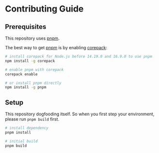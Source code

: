 # Contributing Guide

## Prerequisites

This repository uses [pnpm].

The best way to get [pnpm] is by enabling [corepack]:

```sh
# install corepack for Node.js before 14.19.0 and 16.9.0 to use pnpm
npm install -g corepack

# enable pnpm with corepack
corepack enable

# or install pnpm directly
npm install -g pnpm
```

## Setup

This repository dogfooding itself.
So when you first step your environment,
please run `pnpm build` first.

```sh
# install dependency
pnpm install

# initial build
pnpm build
```

[pnpm]: https://pnpm.io/
[corepack]: https://nodejs.org/api/corepack.html
